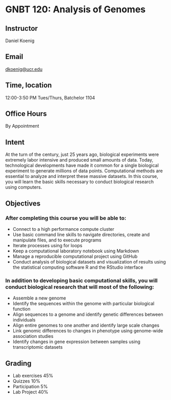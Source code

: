 # GNBT 120: Analysis of Genomes

## Instructor
Daniel Koenig

## Email
dkoenig@ucr.edu

## Time, location
12:00-3:50 PM Tues/Thurs, Batchelor 1104

## Office Hours
By Appointment

## Intent
At the turn of the century, just 25 years ago, biological experiments were extremely labor intensive and produced small amounts of data. Today, technological developments have made it common for a single biological experiment to generate millions of data points.  Computational methods are essential to analyze and interpret these massive datasets. In this course, you will learn the basic skills necessary to conduct biological research using computers.

## Objectives

### After completing this course you will be able to:
* Connect to a high performance compute cluster
* Use basic command line skills to navigate directories, create and manipulate files, and to execute programs
* Iterate processes using for loops
* Keep a computational laboratory notebook using Markdown
* Manage a reproducible computational project using GitHub
* Conduct analysis of biological datasets and visualization of results using the statistical computing software R and the RStudio interface

### In addition to developing basic computational skills, you will conduct biological research that will most of the following:
* Assemble a new genome
* Identify the sequences within the genome with particular biological function
* Align sequences to a genome and identify genetic differences between individuals
* Align entire genomes to one another and identify large scale changes
* Link genomic differences to changes in phenotype using genome-wide association studies
* Identify changes in gene expression between samples using transcriptomic datasets

## Grading
* Lab exercises  45%
* Quizzes 10%
* Participation 5%
* Lab Project 40%
